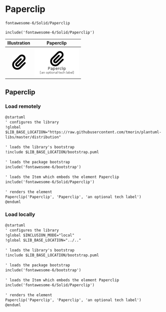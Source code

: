# Paperclip


```text
fontawesome-6/Solid/Paperclip
```

```text
include('fontawesome-6/Solid/Paperclip')
```



| Illustration | Paperclip |
| :---: | :---: |
| ![illustration for Illustration](../../fontawesome-6/Solid/Paperclip.png) | ![illustration for Paperclip](../../fontawesome-6/Solid/Paperclip.Local.png) |




## Paperclip

### Load remotely
```plantuml
@startuml
' configures the library
!global $LIB_BASE_LOCATION="https://raw.githubusercontent.com/tmorin/plantuml-libs/master/distribution"

' loads the library's bootstrap
!include $LIB_BASE_LOCATION/bootstrap.puml

' loads the package bootstrap
include('fontawesome-6/bootstrap')

' loads the Item which embeds the element Paperclip
include('fontawesome-6/Solid/Paperclip')

' renders the element
Paperclip('Paperclip', 'Paperclip', 'an optional tech label')
@enduml
```

### Load locally
```plantuml
@startuml
' configures the library
!global $INCLUSION_MODE="local"
!global $LIB_BASE_LOCATION="../.."

' loads the library's bootstrap
!include $LIB_BASE_LOCATION/bootstrap.puml

' loads the package bootstrap
include('fontawesome-6/bootstrap')

' loads the Item which embeds the element Paperclip
include('fontawesome-6/Solid/Paperclip')

' renders the element
Paperclip('Paperclip', 'Paperclip', 'an optional tech label')
@enduml
```

